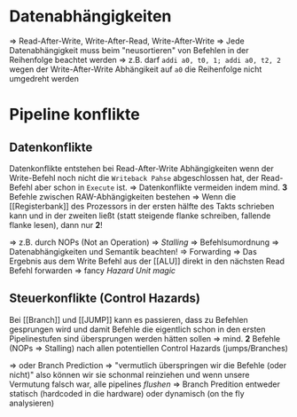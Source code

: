 # Datenabhängigkeiten
⇒ Read-After-Write, Write-After-Read, Write-After-Write
⇒ Jede Datenabhängigkeit muss beim "neusortieren" von Befehlen in der Reihenfolge beachtet werden
⇒ z.B. darf   ``addi a0, t0, 1; addi a0, t2, 2``  wegen der Write-After-Write Abhängikeit auf ``a0`` die Reihenfolge nicht umgedreht werden
# Pipeline konflikte
## Datenkonflikte
Datenkonflikte entstehen bei Read-After-Write Abhängigkeiten wenn der Write-Befehl noch nicht die ``Writeback Pahse`` abgeschlossen hat, der Read-Befehl aber schon in ``Execute`` ist.
⇒ Datenkonflikte vermeiden indem mind. **3** Befehle zwischen RAW-Abhängigkeiten bestehen 
⇒ Wenn die [[Registerbank]] des Prozessors in der ersten hälfte des Takts schrieben kann und in der zweiten ließt (statt steigende flanke schreiben, fallende flanke lesen), dann nur **2**!

⇒ z.B. durch NOPs (Not an Operation) ⇒ _Stalling_
⇒ Befehlsumordnung ⇒ Datenabhängigkeiten und Semantik beachten!
⇒ Forwarding ⇒ Das Ergebnis aus dem Write Befehl aus der [[ALU]] direkt in den nächsten Read Befehl forwarden ⇒ fancy _Hazard Unit magic_
## Steuerkonflikte (Control Hazards)
Bei [[Branch]] und [[JUMP]] kann es passieren, dass zu Befehlen gesprungen wird und damit Befehle die eigentlich schon in den ersten Pipelinestufen sind übersprungen werden hätten sollen
⇒ mind. **2** Befehle (NOPs ⇒ Stalling) nach allen potentiellen Control Hazards (jumps/Branches)

⇒ oder Branch Prediction ⇒ "vermutlich überspringen wir die Befehle (oder nicht)" also können wir sie schonmal reinziehen und wenn unsere Vermutung falsch war, alle pipelines _flushen_
⇒ Branch Predition entweder statisch (hardcoded in die hardware) oder dynamisch (on the fly analysieren)
